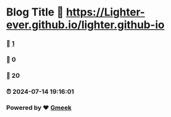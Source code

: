 # Blog Title :link: https://Lighter-ever.github.io/lighter.github-io 
### :page_facing_up: [1](https://Lighter-ever.github.io/lighter.github-io/tag.html) 
### :speech_balloon: 0 
### :hibiscus: 20 
### :alarm_clock: 2024-07-14 19:16:01 
### Powered by :heart: [Gmeek](https://github.com/Meekdai/Gmeek)
